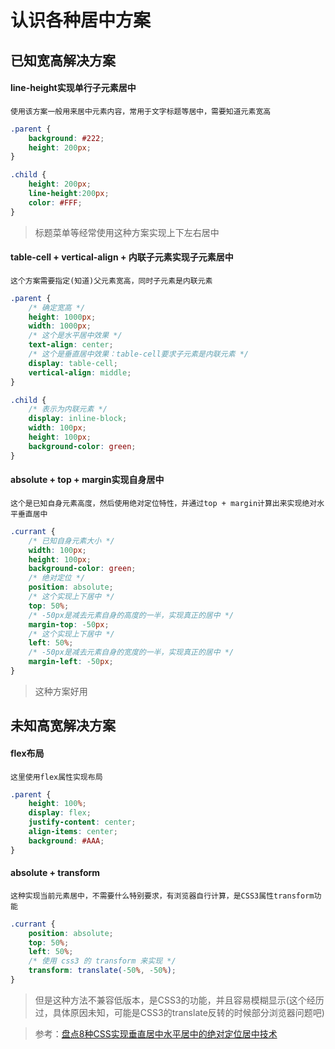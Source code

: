 <!--
 * @Description: 认识各种居中方案
 * @Date: 2019-08-13 16:37:05
 * @LastEditors: phoebus
 * @LastEditTime: 2019-08-22 11:10:52
 -->
# 认识各种居中方案

## 已知宽高解决方案

#### line-height实现单行子元素居中

	使用该方案一般用来居中元素内容，常用于文字标题等居中，需要知道元素宽高

``` css
.parent {
    background: #222;
    height: 200px;
}

.child {
    height: 200px;
    line-height:200px;
    color: #FFF;
}
```

> 标题菜单等经常使用这种方案实现上下左右居中

#### table-cell + vertical-align + 内联子元素实现子元素居中

	这个方案需要指定(知道)父元素宽高，同时子元素是内联元素

``` css
.parent {
	/* 确定宽高 */
	height: 1000px;
    width: 1000px;
	/* 这个是水平居中效果 */
    text-align: center;
	/* 这个是垂直居中效果：table-cell要求子元素是内联元素 */
    display: table-cell;
    vertical-align: middle;
}

.child {
	/* 表示为内联元素 */
	display: inline-block;
    width: 100px;
    height: 100px;
    background-color: green;
}
```

#### absolute + top + margin实现自身居中

	这个是已知自身元素高度，然后使用绝对定位特性，并通过top + margin计算出来实现绝对水平垂直居中

``` css
.currant {
	/* 已知自身元素大小 */
	width: 100px;
    height: 100px;
    background-color: green;
	/* 绝对定位 */
    position: absolute;
	/* 这个实现上下居中 */
    top: 50%;
	/* -50px是减去元素自身的高度的一半，实现真正的居中 */
    margin-top: -50px;
	/* 这个实现上下居中 */
    left: 50%;
	/* -50px是减去元素自身的宽度的一半，实现真正的居中 */
    margin-left: -50px;
}
```

> 这种方案好用

## 未知高宽解决方案

#### flex布局

	这里使用flex属性实现布局

``` css
.parent {
    height: 100%;
	display: flex;
    justify-content: center;
    align-items: center;
    background: #AAA;
}
```

#### absolute + transform

	这种实现当前元素居中，不需要什么特别要求，有浏览器自行计算，是CSS3属性transform功能

``` css
.currant {
	position: absolute;
    top: 50%;
    left: 50%;
	/* 使用 css3 的 transform 来实现 */
    transform: translate(-50%, -50%);  
}
```

> 但是这种方法不兼容低版本，是CSS3的功能，并且容易模糊显示(这个经历过，具体原因未知，可能是CSS3的translate反转的时候部分浏览器问题吧)

> 参考：[盘点8种CSS实现垂直居中水平居中的绝对定位居中技术](https://blog.csdn.net/freshlover/article/details/11579669)
